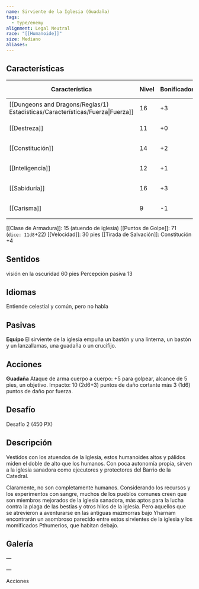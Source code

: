 ```yaml
---
name: Sirviente de la Iglesia (Guadaña)
tags:
  - type/enemy
alignment: Legal Neutral
race: "[[Humanoide]]"
size: Mediano
aliases:
---
```


## Características

| Característica                                                                 | Nivel | Bonificador | Lanzar dado      |
| ------------------------------------------------------------------------------ | ----- | ----------- | ---------------- |
| [[Dungeons and Dragons/Reglas/1) Estadisticas/Características/Fuerza\|Fuerza]] | 16    | +3          | `dice: 1d20 + 0` |
| [[Destreza]]                                                                   | 11    | +0          | `dice: 1d20 + 0` |
| [[Constitución]]                                                               | 14    | +2          | `dice: 1d20 + 0` |
| [[Inteligencia]]                                                               | 12    | +1          | `dice: 1d20 + 0` |
| [[Sabiduría]]                                                                  | 16    | +3          | `dice: 1d20 + 0` |
| [[Carisma]]                                                                    | 9     | -1          | `dice: 1d20 + 0` |

[[Clase de Armadura]]: 15 (atuendo de iglesia)
[[Puntos de Golpe]]: 71 (`dice: 11d8`+22)
[[Velocidad]]: 30 pies
[[Tirada de Salvación]]: Constitución +4

## Sentidos

 visión en la oscuridad 60 pies
 Percepción pasiva 13

## Idiomas

Entiende celestial y común, pero no habla

## Pasivas

**Equipo**
El sirviente de la iglesia empuña un bastón y una linterna, un bastón y un lanzallamas, una guadaña o un crucifijo.

## Acciones

**Guadaña**
Ataque de arma cuerpo a cuerpo: +5 para golpear, alcance de 5 pies, un objetivo.
Impacto: 10 (2d6+3) puntos de daño cortante más 3 (1d6) puntos de daño por fuerza.

## Desafío

Desafío 2 (450 PX)

## Descripción

Vestidos con los atuendos de la Iglesia, estos humanoides altos y pálidos miden el doble de alto que los humanos. Con poca autonomía propia, sirven a la iglesia sanadora como ejecutores y protectores del Barrio de la Catedral.

Claramente, no son completamente humanos. Considerando los recursos y los experimentos con sangre, muchos de los pueblos comunes creen que son miembros mejorados de la iglesia sanadora, más aptos para la lucha contra la plaga de las bestias y otros hilos de la iglesia. Pero aquellos que se atrevieron a aventurarse en las antiguas mazmorras bajo Yharnam encontrarán un asombroso parecido entre estos sirvientes de la iglesia y los momificados Pthumerios, que habitan debajo.

## Galería





—

—

Acciones
